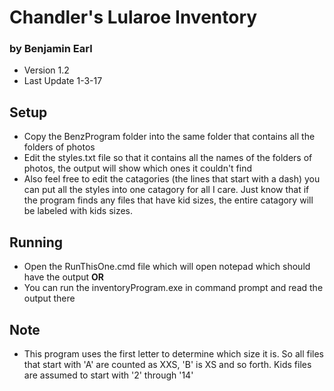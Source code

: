 # Chandler's Lularoe Inventory
### by Benjamin Earl

- Version 1.2 
- Last Update 1-3-17

## Setup
- Copy the BenzProgram folder into the same folder that contains all the folders of photos
- Edit the styles.txt file so that it contains all the names of the folders of photos, the output will show which ones it couldn't find
- Also feel free to edit the catagories (the lines that start with a dash) you can put all the styles into one catagory for all I care. Just know that if the program finds any files that have kid sizes, the entire catagory will be labeled with kids sizes.

## Running
- Open the RunThisOne.cmd file which will open notepad which should have the output
  **OR**
- You can run the inventoryProgram.exe in command prompt and read the output there

## Note
- This program uses the first letter to determine which size it is. So all files that start with 'A' are counted as XXS, 'B' is XS and so forth. Kids files are assumed to start with '2' through '14'
